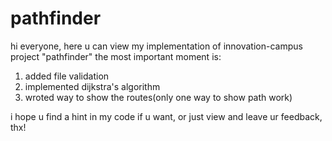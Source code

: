 # pathfinder

hi everyone, here u can view my implementation of innovation-campus project "pathfinder"
the most important moment is:
  1) added file validation
  2) implemented dijkstra's algorithm
  3) wroted way to show the routes(only one way to show path work)

i hope u find a hint in my code if u want, or just view and leave ur feedback, thx!

